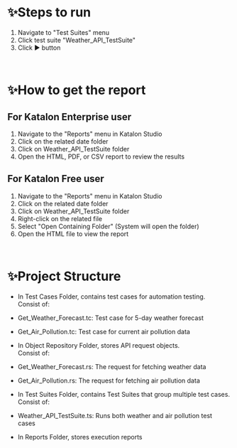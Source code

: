 # ✨Steps to run

1. Navigate to "Test Suites" menu
2. Click test suite "Weather_API_TestSuite"
3. Click ▶ button
 
 <br>
   
# ✨How to get the report

## For Katalon Enterprise user
1. Navigate to the "Reports" menu in Katalon Studio
2. Click on the related date folder
3. Click on Weather_API_TestSuite folder
4. Open the HTML, PDF, or CSV report to review the results

## For Katalon Free user
1. Navigate to the "Reports" menu in Katalon Studio
2. Click on the related date folder
3. Click on Weather_API_TestSuite folder
4. Right-click on the related file
5. Select "Open Containing Folder" (System will open the folder)
6. Open the HTML file to view the report

<br>

# ✨Project Structure

- In Test Cases Folder, contains test cases for automation testing.<br>
Consist of:
- Get_Weather_Forecast.tc: Test case for 5-day weather forecast
- Get_Air_Pollution.tc: Test case for current air pollution data

- In Object Repository Folder, stores API request objects.<br>
Consist of:
- Get_Weather_Forecast.rs: The request for fetching weather data
- Get_Air_Pollution.rs: The request for fetching air pollution data

- In Test Suites Folder, contains Test Suites that group multiple test cases.<br>
Consist of:
- Weather_API_TestSuite.ts: Runs both weather and air pollution test cases

- In Reports Folder, stores execution reports